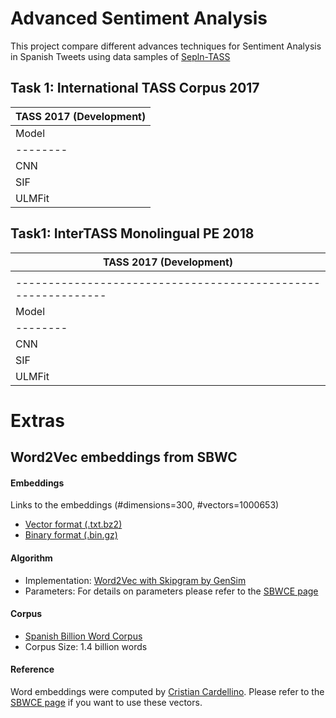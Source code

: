 # Advanced Sentiment Analysis

This project compare different advances techniques for Sentiment Analysis in Spanish Tweets using data samples of [Sepln-TASS](http://www.sepln.org/workshops/tass/)

## Task 1: International TASS Corpus 2017 

|    TASS 2017 (Development)   |
|------------------------------|
|  Model | Macro F1 | Accuracy |
|--------|----------|----------|
|  CNN   |  0.330   | 0.77075  |
|  SIF   |  0.733   | 0.773    |
| ULMFit |	0.222	| 0.3837   |

## Task1: InterTASS Monolingual PE 2018

|    TASS 2017 (Development)   |
|------------------------------|
|        |                         Test                       | Development |
|-------------------------------------------------------------|-------------| 
|  Model |              Run             | Macro F1 | Accuracy |   Accuracy  | 
|--------|------------------------------|----------|----------|-------------|
|  CNN   | cnn-btf-2019_03_13-04_12_55  |  0.387   |   0.432  |    0.755    |
|  SIF   | SIF-M LP-2019_01_30-00_27_52 |  0.399   |   0.398  |    0.602    |
| ULMFit | md3-2019_03_12-06_37_15      |  0.270   |   0.299  |    0.309    |


# Extras
## Word2Vec embeddings from SBWC

#### Embeddings
Links to the embeddings (#dimensions=300, #vectors=1000653) 
- [Vector format (.txt.bz2)](http://cs.famaf.unc.edu.ar/~ccardellino/SBWCE/SBW-vectors-300-min5.txt.bz2) 
- [Binary format (.bin.gz)](http://cs.famaf.unc.edu.ar/~ccardellino/SBWCE/SBW-vectors-300-min5.bin.gz) 

#### Algorithm
- Implementation: [Word2Vec with Skipgram by GenSim](https://radimrehurek.com/gensim/models/word2vec.html) 
- Parameters: For details on parameters please refer to the [SBWCE page](http://crscardellino.github.io/SBWCE/)
     
#### Corpus
- [Spanish Billion Word Corpus](http://crscardellino.github.io/SBWCE/) 
- Corpus Size: 1.4 billion words

#### Reference
Word embeddings were computed by [Cristian Cardellino](https://github.com/crscardellino). Please refer to the [SBWCE page](http://crscardellino.github.io/SBWCE/) if you want to use these vectors.
